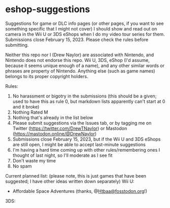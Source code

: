 # eshop-suggestions
Suggestions for game or DLC info pages (or other pages, if you want to see something specific that I might not cover) I should show and read out on camera in the Wii U or 3DS eShops when I do my video tour series for them. Submissions close February 15, 2023. Please check the rules before submitting.

Neither this repo nor I (Drew Naylor) are associated with Nintendo, and Nintendo does not endorse this repo. Wii U, 3DS, eShop (I'd assume, because it seems unique enough of a name), and any other similar words or phrases are property of Nintendo. Anything else (such as game names) belongs to its proper copyright holders.

Rules:
1. No harassment or bigotry in the submissions (this should be a given; used to have this as rule 0, but markdown lists apparently can't start at 0 and it broke)
2. Nothing Rated M
3. Nothing that's already in the list below
4. Please submit suggestions via the Issues tab, or by tagging me on Twitter (https://twitter.com/DrewTNaylor) or Mastodon (https://mastodon.online/@DrewNaylor)
5. Submissions close February 15, 2023, but if the Wii U and 3DS eShops are still open, I might be able to accept last-minute suggestions
6. I'm having a hard time coming up with other rules/remembering ones I thought of last night, so I'll moderate as I see fit
7. Don't waste my time
8. No spam

Current planned list:
(please note, this is just games that have been suggested; I have other ideas written down separately)
Wii U:
- Affordable Space Adventures (thanks, @Htbaa@fosstodon.org!)

3DS:
